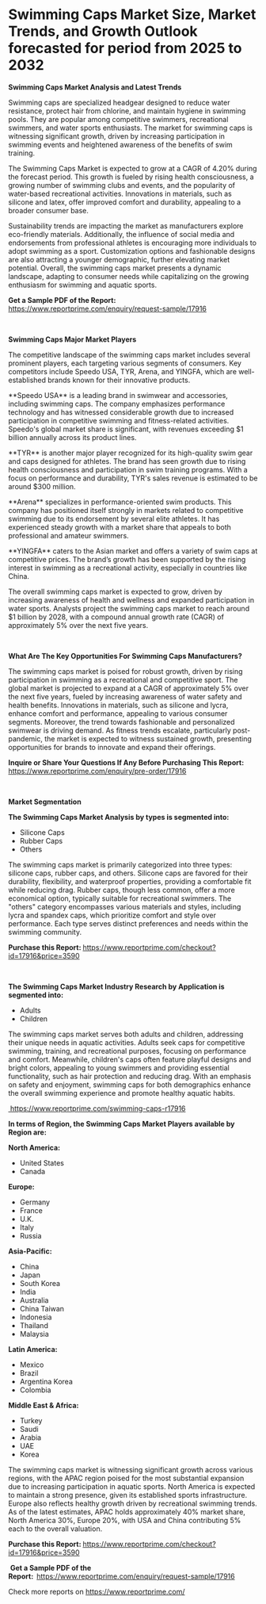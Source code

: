 <p><h1>Swimming Caps Market Size, Market Trends, and Growth Outlook forecasted for period from 2025 to 2032</h1></p><p><strong>Swimming Caps Market Analysis and Latest Trends</strong></p>
<p><p>Swimming caps are specialized headgear designed to reduce water resistance, protect hair from chlorine, and maintain hygiene in swimming pools. They are popular among competitive swimmers, recreational swimmers, and water sports enthusiasts. The market for swimming caps is witnessing significant growth, driven by increasing participation in swimming events and heightened awareness of the benefits of swim training.</p><p>The Swimming Caps Market is expected to grow at a CAGR of 4.20% during the forecast period. This growth is fueled by rising health consciousness, a growing number of swimming clubs and events, and the popularity of water-based recreational activities. Innovations in materials, such as silicone and latex, offer improved comfort and durability, appealing to a broader consumer base. </p><p>Sustainability trends are impacting the market as manufacturers explore eco-friendly materials. Additionally, the influence of social media and endorsements from professional athletes is encouraging more individuals to adopt swimming as a sport. Customization options and fashionable designs are also attracting a younger demographic, further elevating market potential. Overall, the swimming caps market presents a dynamic landscape, adapting to consumer needs while capitalizing on the growing enthusiasm for swimming and aquatic sports.</p></p>
<p><strong>Get a Sample PDF of the Report:&nbsp;</strong> <a href="https://www.reportprime.com/enquiry/request-sample/17916?utm_campaign=3493&utm_medium=2&utm_source=Github&utm_content=ia&utm_term=18032025&utm_id=swimming-caps">https://www.reportprime.com/enquiry/request-sample/17916</a></p>
<p>&nbsp;</p>
<p><strong>Swimming Caps Major Market Players</strong></p>
<p><p>The competitive landscape of the swimming caps market includes several prominent players, each targeting various segments of consumers. Key competitors include Speedo USA, TYR, Arena, and YINGFA, which are well-established brands known for their innovative products.</p><p>**Speedo USA** is a leading brand in swimwear and accessories, including swimming caps. The company emphasizes performance technology and has witnessed considerable growth due to increased participation in competitive swimming and fitness-related activities. Speedo's global market share is significant, with revenues exceeding $1 billion annually across its product lines.</p><p>**TYR** is another major player recognized for its high-quality swim gear and caps designed for athletes. The brand has seen growth due to rising health consciousness and participation in swim training programs. With a focus on performance and durability, TYR's sales revenue is estimated to be around $300 million.</p><p>**Arena** specializes in performance-oriented swim products. This company has positioned itself strongly in markets related to competitive swimming due to its endorsement by several elite athletes. It has experienced steady growth with a market share that appeals to both professional and amateur swimmers. </p><p>**YINGFA** caters to the Asian market and offers a variety of swim caps at competitive prices. The brand’s growth has been supported by the rising interest in swimming as a recreational activity, especially in countries like China.</p><p>The overall swimming caps market is expected to grow, driven by increasing awareness of health and wellness and expanded participation in water sports. Analysts project the swimming caps market to reach around $1 billion by 2028, with a compound annual growth rate (CAGR) of approximately 5% over the next five years.</p></p>
<p>&nbsp;</p>
<p><strong>What Are The Key Opportunities For Swimming Caps Manufacturers?</strong></p>
<p><p>The swimming caps market is poised for robust growth, driven by rising participation in swimming as a recreational and competitive sport. The global market is projected to expand at a CAGR of approximately 5% over the next five years, fueled by increasing awareness of water safety and health benefits. Innovations in materials, such as silicone and lycra, enhance comfort and performance, appealing to various consumer segments. Moreover, the trend towards fashionable and personalized swimwear is driving demand. As fitness trends escalate, particularly post-pandemic, the market is expected to witness sustained growth, presenting opportunities for brands to innovate and expand their offerings.</p></p>
<p><strong>Inquire or Share Your Questions If Any Before Purchasing This Report:</strong> <a href="https://www.reportprime.com/enquiry/pre-order/17916?utm_campaign=3493&utm_medium=2&utm_source=Github&utm_content=ia&utm_term=18032025&utm_id=swimming-caps">https://www.reportprime.com/enquiry/pre-order/17916</a></p>
<p>&nbsp;</p>
<p><strong>Market Segmentation</strong></p>
<p><strong>The Swimming Caps Market Analysis by types is segmented into:</strong></p>
<p><ul><li>Silicone Caps</li><li>Rubber Caps</li><li>Others</li></ul></p>
<p><p>The swimming caps market is primarily categorized into three types: silicone caps, rubber caps, and others. Silicone caps are favored for their durability, flexibility, and waterproof properties, providing a comfortable fit while reducing drag. Rubber caps, though less common, offer a more economical option, typically suitable for recreational swimmers. The "others" category encompasses various materials and styles, including lycra and spandex caps, which prioritize comfort and style over performance. Each type serves distinct preferences and needs within the swimming community.</p></p>
<p><strong>Purchase this Report:&nbsp;</strong><a href="https://www.reportprime.com/checkout?id=17916&price=3590&utm_campaign=3493&utm_medium=2&utm_source=Github&utm_content=ia&utm_term=18032025&utm_id=swimming-caps">https://www.reportprime.com/checkout?id=17916&price=3590</a></p>
<p>&nbsp;</p>
<p><strong>The Swimming Caps Market Industry Research by Application is segmented into:</strong></p>
<p><ul><li>Adults</li><li>Children</li></ul></p>
<p><p>The swimming caps market serves both adults and children, addressing their unique needs in aquatic activities. Adults seek caps for competitive swimming, training, and recreational purposes, focusing on performance and comfort. Meanwhile, children's caps often feature playful designs and bright colors, appealing to young swimmers and providing essential functionality, such as hair protection and reducing drag. With an emphasis on safety and enjoyment, swimming caps for both demographics enhance the overall swimming experience and promote healthy aquatic habits.</p></p>
<p><a href="https://www.reportprime.com/swimming-caps-r17916?utm_campaign=3493&utm_medium=2&utm_source=Github&utm_content=ia&utm_term=18032025&utm_id=swimming-caps">&nbsp;https://www.reportprime.com/swimming-caps-r17916</a></p>
<p><strong>In terms of Region, the Swimming Caps Market Players available by Region are:</strong></p>
<p>
    <p> <strong> North America: </strong>
        <ul>
            <li>United States</li>
            <li>Canada</li>
        </ul>
        </p> 
    <p> <strong> Europe: </strong>
        <ul>
            <li>Germany</li>
            <li>France</li>
            <li>U.K.</li>
            <li>Italy</li>
            <li>Russia</li>
        </ul>
        </p> 
    <p> <strong> Asia-Pacific: </strong>
        <ul>
            <li>China</li>
            <li>Japan</li>
            <li>South Korea</li>
            <li>India</li>
            <li>Australia</li>
            <li>China Taiwan</li>
            <li>Indonesia</li>
            <li>Thailand</li>
            <li>Malaysia</li>
        </ul>
        </p> 
    <p> <strong> Latin America: </strong>
        <ul>
            <li>Mexico</li>
            <li>Brazil</li>
            <li>Argentina Korea</li>
            <li>Colombia</li>
        </ul>
        </p> 
    <p> <strong> Middle East & Africa: </strong>
        <ul>
            <li>Turkey</li>
            <li>Saudi</li>
            <li>Arabia</li>
            <li>UAE</li>
            <li>Korea</li>
        </ul>
    </p>
    </p>
<p><p>The swimming caps market is witnessing significant growth across various regions, with the APAC region poised for the most substantial expansion due to increasing participation in aquatic sports. North America is expected to maintain a strong presence, given its established sports infrastructure. Europe also reflects healthy growth driven by recreational swimming trends. As of the latest estimates, APAC holds approximately 40% market share, North America 30%, Europe 20%, with USA and China contributing 5% each to the overall valuation.</p></p>
<p><strong>Purchase this Report: </strong><a href="https://www.reportprime.com/checkout?id=17916&price=3590&utm_campaign=3493&utm_medium=2&utm_source=Github&utm_content=ia&utm_term=18032025&utm_id=swimming-caps">https://www.reportprime.com/checkout?id=17916&price=3590</a></p>
<p>&nbsp;<strong>Get a Sample PDF of the Report:&nbsp;&nbsp;</strong><a href="https://www.reportprime.com/enquiry/request-sample/17916?utm_campaign=3493&utm_medium=2&utm_source=Github&utm_content=ia&utm_term=18032025&utm_id=swimming-caps">https://www.reportprime.com/enquiry/request-sample/17916</a></p>
<p><strong></strong></p>
<p>Check more reports on <a href="https://www.reportprime.com/?utm_campaign=3493&utm_medium=2&utm_source=Github&utm_content=ia&utm_term=18032025&utm_id=swimming-caps">https://www.reportprime.com/</a></p>
